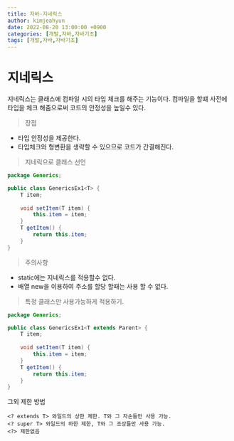 ```yaml
---
title: 자바-지네릭스
author: kimjeahyun
date: 2022-08-20 13:00:00 +0900
categories: [개발,자바,자바기초]
tags: [개발,자바,자바기초]
---
```


# 지네릭스

지네릭스는 클래스에 컴파일 시의 타입 체크를 해주는 기능이다. 
컴파일을 할떄 사전에 타입을 체크 해줌으로써 코드의 안정성을 높일수 있다.

>장점
-   타입 안정성을 제공한다.
-   타입체크와 형변환을 생략할 수 있으므로 코드가 간결해진다.

>지네릭으로 클래스 선언

```java
package Generics;

public class GenericsEx1<T> {
	T item;
	
	void setItem(T item) {
		this.item = item;
	}
	T getItem() {
		return this.item;
	}
}
```

>주의사항
-   static에는 지네릭스를 적용할수 없다.
-   배열 new을 이용하여 주소를 할당 할때는 사용 할 수 없다.

>특정 클래스만 사용가능하게 적용하기.
```java
package Generics;

public class GenericsEx1<T extends Parent> {
	T item;
	
	void setItem(T item) {
		this.item = item;
	}
	T getItem() {
		return this.item;
	}
}
```

그외 제한 방법

~~~
<? extends T> 와일드의 상한 제한. T와 그 자손들만 사용 가능.
<? super T> 와일드의 하한 제한, T와 그 조상들만 사용 가능.  
<?> 제한없음
~~~
